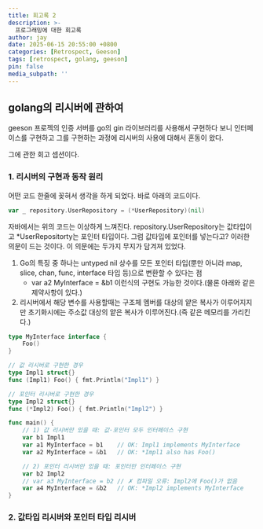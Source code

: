 ```yaml
---
title: 회고록 2
description: >-
  프로그래밍에 대한 회고록
author: jay
date: 2025-06-15 20:55:00 +0800
categories: [Retrospect, Geeson]
tags: [retrospect, golang, geeson]
pin: false
media_subpath: ''
---
```


## golang의 리시버에 관하여

geeson 프로젝의 인증 서버를 go의 gin 라이브러리를 사용해서 구현하다 보니 인터페이스를 구현하고 그를 구현하는 과정에 리시버의 사용에 대해서 혼동이 왔다.

그에 관한 회고 셉션이다.

### 1. 리시버의 구현과 동작 원리

어떤 코드 한줄에 꽂혀서 생각을 하게 되었다. 바로 아래의 코드이다.
``` go
var _ repository.UserRepository = (*UserRepository)(nil)
```
자바에서는 위의 코드는 이상하게 느껴진다. repository.UserRepository는 값타입이고 *UserRepositorty는 포인터 타입이다. 그럼 값타입에 포인터를 넣는다고? 이러한 의문이 드는 것이다.
이 의문에는 두가지 무지가 담겨져 있었다.
1. Go의 특징 중 하나는 untyped nil 상수를 모든 포인터 타입(뿐만 아니라 map, slice, chan, func, interface 타입 등)으로 변환할 수 있다는 점
   - var a2 MyInterface = &b1 이런식의 구현도 가능한 것이다.(물론 아래와 같은 제약사항이 있다.)
3. 리시버에서 해당 변수를 사용할때는 구조체 멤버를 대상의 얕은 복사가 이루어지지만 초기화시에는 주소값 대상의 얕은 복사가 이루어진다.(즉 같은 메모리를 가리킨다.)


```go
type MyInterface interface {
    Foo()
}

// 값 리시버로 구현한 경우
type Impl1 struct{}
func (Impl1) Foo() { fmt.Println("Impl1") }

// 포인터 리시버로 구현한 경우
type Impl2 struct{}
func (*Impl2) Foo() { fmt.Println("Impl2") }

func main() {
    // 1) 값 리시버만 있을 때: 값·포인터 모두 인터페이스 구현
    var b1 Impl1
    var a1 MyInterface = b1    // OK: Impl1 implements MyInterface
    var a2 MyInterface = &b1   // OK: *Impl1 also has Foo()

    // 2) 포인터 리시버만 있을 때: 포인터만 인터페이스 구현
    var b2 Impl2
    // var a3 MyInterface = b2 // ✗ 컴파일 오류: Impl2에 Foo()가 없음
    var a4 MyInterface = &b2   // OK: *Impl2 implements MyInterface
}
```

### 2. 값타입 리시버와 포인터 타입 리시버
